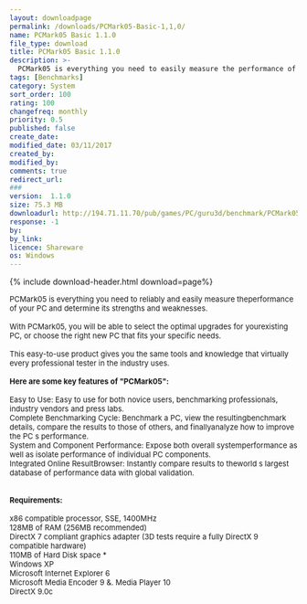 ```yaml
---
layout: downloadpage
permalink: /downloads/PCMark05-Basic-1,1,0/
name: PCMark05 Basic 1.1.0
file_type: download
title: PCMark05 Basic 1.1.0
description: >-
  PCMark05 is everything you need to easily measure the performance of your PC and determine its strengths and weaknesses
tags: [Benchmarks]
category: System
sort_order: 100
rating: 100
changefreq: monthly
priority: 0.5
published: false
create_date: 
modified_date: 03/11/2017
created_by: 
modified_by: 
comments: true
redirect_url: 
### 
version:  1.1.0
size: 75.3 MB
downloadurl: http://194.71.11.70/pub/games/PC/guru3d/benchmark/PCMark05_v120_installer %5BGuru3D.com%5D.exe
response: -1
by: 
by_link: 
licence: Shareware
os: Windows
---
```


{% include download-header.html download=page%}

<p style="fix-download-text !important">
<p><font size="2"><p>PCMark05 is everything you need to reliably and easily measure theperformance of your PC and determine its strengths and weaknesses. <br />
<br />
With PCMark05, you will be able to select the optimal upgrades for yourexisting PC, or choose the right new PC that fits your specific needs. <br />
<br />
This easy-to-use product gives you the same tools and knowledge that virtually every professional tester in the industry uses. <br />
<br />
<span><strong>Here are some key features of "PCMark05":</strong></span><br />
<br />
Easy to Use: Easy to use for both novice users, benchmarking professionals, industry vendors and press labs. <br />
Complete Benchmarking Cycle: Benchmark a PC, view the resultingbenchmark details, compare the results to those of others, and finallyanalyze how to improve the PC s performance. <br />
System and Component Performance: Expose both overall systemperformance as well as isolate performance of individual PC components.<br />
Integrated Online ResultBrowser: Instantly compare results to theworld s largest database of performance data with global validation. <br />
<br />
<br />
<span><strong>Requirements:</strong></span><br />
<br />
x86 compatible processor</a>, SSE, 1400MHz <br />
128MB of RAM (256MB recommended) <br />
DirectX 7 compliant graphics adapter (3D tests require a fully DirectX 9 compatible hardware) <br />
110MB of Hard Disk space * <br />
Windows XP <br />
Microsoft Internet Explorer 6 <br />
Microsoft Media Encoder 9 &amp;. Media Player 10 <br />
DirectX 9.0c</p></p></p>
